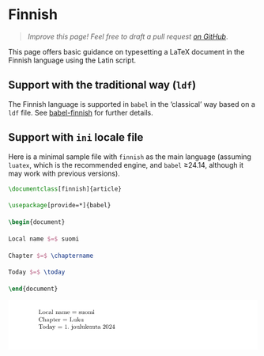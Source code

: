 # Finnish

<blockquote>
  <p><em>Improve this page! Feel free to draft a pull request <a href="https://github.com/latex3/babel/tree/docs/docs">on GitHub</a></em>.</p>
</blockquote>

This page offers basic guidance on typesetting a LaTeX document in the
Finnish language using the Latin script.

## Support with the traditional way (`ldf`)

The Finnish language is supported in `babel` in the ‘classical’ way
based on a `ldf` file. See [babel-finnish](https://ctan.org/pkg/babel-finnish)
for further details.

## Support with `ini` locale file

Here is a minimal sample file with `finnish` as the main language
(assuming `luatex`, which is the recommended engine, and `babel` ≥24.14,
although it may work with previous versions).

```tex
\documentclass[finnish]{article}

\usepackage[provide=*]{babel}

\begin{document}

Local name $=$ suomi

Chapter $=$ \chaptername

Today $=$ \today

\end{document}
```

![](../media/locale-finnish.png)